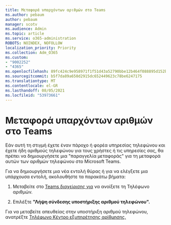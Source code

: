 ```yaml
---
title: Μεταφορά υπαρχόντων αριθμών στο Teams
ms.author: pebaum
author: pebaum
manager: scotv
ms.audience: Admin
ms.topic: article
ms.service: o365-administration
ROBOTS: NOINDEX, NOFOLLOW
localization_priority: Priority
ms.collection: Adm_O365
ms.custom:
- "9002252"
- "4365"
ms.openlocfilehash: 89fc424c9e958971f1f51d43a52790bbe12b464f088895d152bfd00f41dd3561
ms.sourcegitcommit: b5f7da89a650d2915dc652449623c78be6247175
ms.translationtype: MT
ms.contentlocale: el-GR
ms.lasthandoff: 08/05/2021
ms.locfileid: "53973661"
---
```

# <a name="port-existing-numbers-to-teams"></a>Μεταφορά υπαρχόντων αριθμών στο Teams

Εάν αυτή τη στιγμή έχετε έναν πάροχο ή φορέα υπηρεσίας τηλεφώνου και έχετε ήδη αριθμούς τηλεφώνου για τους χρήστες ή τις υπηρεσίες σας, θα πρέπει να δημιουργήσετε μια "παραγγελία μεταφοράς" για τη μεταφορά αυτών των αριθμών τηλεφώνου στο Microsoft Teams.  

Για να δημιουργήσετε μια νέα εντολή θύρας ή για να ελέγξετε μια υπάρχουσα εντολή, ακολουθήστε τα παρακάτω βήματα: 

1. Μεταβείτε στο [Teams διαχείρισης για](https://admin.teams.microsoft.com/phone-numbers) να ανοίξετε τη Τηλέφωνο αριθμών. 

1. Επιλέξτε **"Λήψη σύνδεσης υποστήριξης αριθμού τηλεφώνου".** 

Για να μεταβείτε απευθείας στην υποστήριξη αριθμού τηλεφώνου, ανατρέξτε [Τηλέφωνο Κέντρο εξυπηρέτησης αρίθμησης.](https://pstnsd.powerappsportals.com/)  